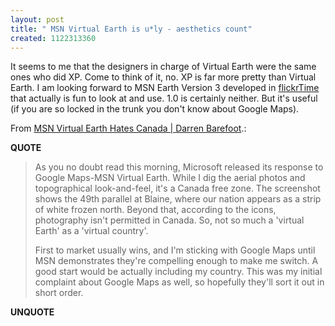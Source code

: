 ```yaml
---
layout: post
title: " MSN Virtual Earth is u*ly - aesthetics count"
created: 1122313360
---
```

<p>It seems to me that the designers in charge of Virtual Earth were the same ones who did XP. Come to think of it, no. XP is far more pretty than Virtual Earth. I am looking forward to MSN Earth Version 3 developed in <a href="http://www.rolandtanglao.com/archives/2005/03/22/yahoo_buys_flickr_flickrtime_rules_for_web_20_apps">flickrTime</a> that actually is fun to look at and use. 1.0 is certainly neither. But it's useful (if you are so locked in the trunk you don't know about Google Maps).</p>
<p>From <a href="http://www.darrenbarefoot.com/archives/002882.html">MSN Virtual Earth Hates Canada | Darren Barefoot</a>.:</p>
<p><b>QUOTE</b></p><blockquote><p>As you no doubt read this morning, Microsoft released its response to Google Maps-MSN Virtual Earth. While I dig the aerial photos and topographical look-and-feel, it's a Canada free zone. The screenshot shows the 49th parallel at Blaine, where our nation appears as a strip of white frozen north. Beyond that, according to the icons, photography isn't permitted in Canada. So, not so much a 'virtual Earth' as a 'virtual country'.</p>

<p>First to market usually wins, and I'm sticking with Google Maps until MSN demonstrates they're compelling enough to make me switch. A good start would be actually including my country. This was my initial complaint about Google Maps as well, so hopefully they'll sort it out in short order.</p></blockquote><p><b>UNQUOTE</b></p>



